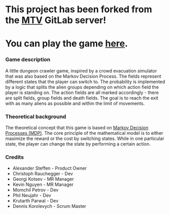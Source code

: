 # This project has been forked from the [MTV](https://www.mtv.tu-berlin.de/menue/home/) GitLab server!
# You can play the game [here](https://pr.mtv.tu-berlin.de/modysy-2021sose/markov-decision-processes-2/master).

### Game description
A little dungeon crawler game, inspired by a crowd evacuation simulator that was also based on the Markov Decision Process.
The fields represent different states that the player can switch to. The probability is implemented by a logic that splits the alien groups depending on which action field the player is standing on.
The action fields are all marked accordingly - there are split fields, group fields and death fields.
The goal is to reach the exit with as many aliens as possible and within the limit of movements.

### Theoretical background
The theoretical concept that this game is based on [Markov Decision Processes (MDP)](https://en.wikipedia.org/wiki/Markov_decision_process).
The core principle of the mathematical model is to either maximize the reward or the cost by switching states.
While in one particular state, the player can change the state by performing a certain action.

### Credits

*   Alexander Steffen     - Product Owner
*   Christoph Rauchegger  - Dev
*   Georgi Kotsev         - MR Manager
*   Kevin Nguyen          - MR Manager
*   Momchil Petrov        - Dev
*   Phil Neujahr          - Dev 
*   Krutarth Parwal       - Dev
*   Dennis Korolevych     - Scrum Master
